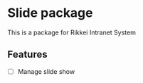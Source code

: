 Slide package
===

This is a package for Rikkei Intranet System

Features
---

- [ ] Manage slide show
